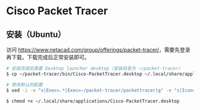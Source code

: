 # Cisco Packet Tracer

## 安装（Ubuntu）

访问 <https://www.netacad.com/group/offerings/packet-tracer/>，需要先登录再下载，下载完成后正常安装即可。

```sh
# 安装完成后需要 Desktop launcher desktop（安装目录为 ~/packet-tracer）
$ cp ~/packet-tracer/bin/Cisco-PacketTracer.desktop ~/.local/share/applications/

# 修改默认的配置
$ sed -i -e "s|Exec=.*|Exec=~/packet-tracer/packettracer|g" -e "s|Icon=.*|Icon=~/packet-tracer/art/app.png|g" ~/.local/share/applications/Cisco-PacketTracer.desktop

$ chmod +x ~/.local/share/applications/Cisco-PacketTracer.desktop
```
